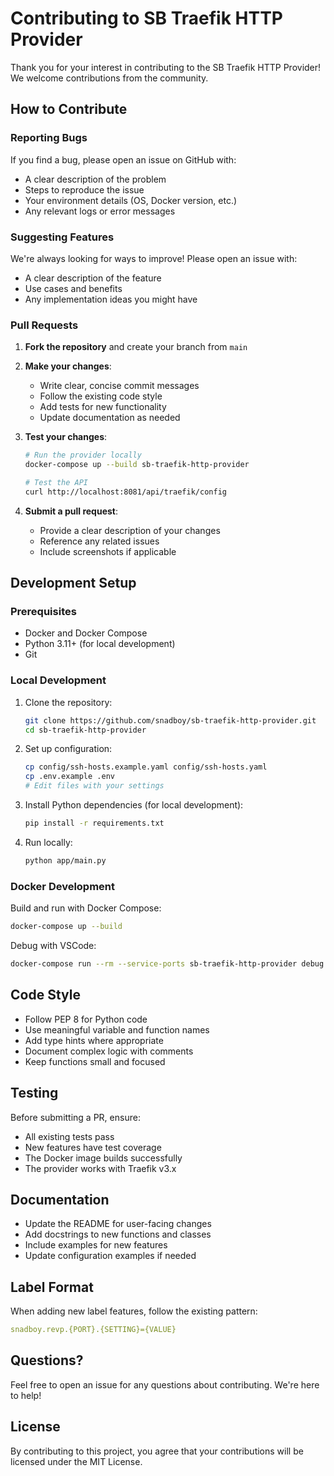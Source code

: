 # Contributing to SB Traefik HTTP Provider

Thank you for your interest in contributing to the SB Traefik HTTP Provider! We welcome contributions from the community.

## How to Contribute

### Reporting Bugs

If you find a bug, please open an issue on GitHub with:
- A clear description of the problem
- Steps to reproduce the issue
- Your environment details (OS, Docker version, etc.)
- Any relevant logs or error messages

### Suggesting Features

We're always looking for ways to improve! Please open an issue with:
- A clear description of the feature
- Use cases and benefits
- Any implementation ideas you might have

### Pull Requests

1. **Fork the repository** and create your branch from `main`
2. **Make your changes**:
   - Write clear, concise commit messages
   - Follow the existing code style
   - Add tests for new functionality
   - Update documentation as needed

3. **Test your changes**:
   ```bash
   # Run the provider locally
   docker-compose up --build sb-traefik-http-provider

   # Test the API
   curl http://localhost:8081/api/traefik/config
   ```

4. **Submit a pull request**:
   - Provide a clear description of your changes
   - Reference any related issues
   - Include screenshots if applicable

## Development Setup

### Prerequisites

- Docker and Docker Compose
- Python 3.11+ (for local development)
- Git

### Local Development

1. Clone the repository:
   ```bash
   git clone https://github.com/snadboy/sb-traefik-http-provider.git
   cd sb-traefik-http-provider
   ```

2. Set up configuration:
   ```bash
   cp config/ssh-hosts.example.yaml config/ssh-hosts.yaml
   cp .env.example .env
   # Edit files with your settings
   ```

3. Install Python dependencies (for local development):
   ```bash
   pip install -r requirements.txt
   ```

4. Run locally:
   ```bash
   python app/main.py
   ```

### Docker Development

Build and run with Docker Compose:
```bash
docker-compose up --build
```

Debug with VSCode:
```bash
docker-compose run --rm --service-ports sb-traefik-http-provider debug
```

## Code Style

- Follow PEP 8 for Python code
- Use meaningful variable and function names
- Add type hints where appropriate
- Document complex logic with comments
- Keep functions small and focused

## Testing

Before submitting a PR, ensure:
- All existing tests pass
- New features have test coverage
- The Docker image builds successfully
- The provider works with Traefik v3.x

## Documentation

- Update the README for user-facing changes
- Add docstrings to new functions and classes
- Include examples for new features
- Update configuration examples if needed

## Label Format

When adding new label features, follow the existing pattern:
```yaml
snadboy.revp.{PORT}.{SETTING}={VALUE}
```

## Questions?

Feel free to open an issue for any questions about contributing. We're here to help!

## License

By contributing to this project, you agree that your contributions will be licensed under the MIT License.